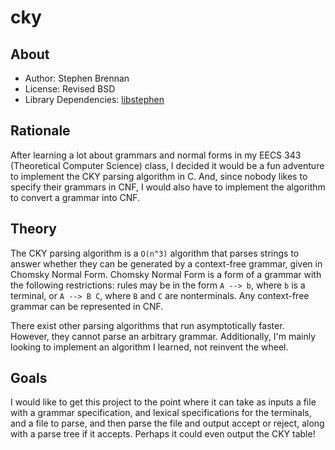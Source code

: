 # cky

## About

- Author: Stephen Brennan
- License: Revised BSD
- Library Dependencies: [libstephen](https://bitbucket.org/brenns10/libstephen)

## Rationale

After learning a lot about grammars and normal forms in my EECS 343 (Theoretical
Computer Science) class, I decided it would be a fun adventure to implement the
CKY parsing algorithm in C.  And, since nobody likes to specify their grammars
in CNF, I would also have to implement the algorithm to convert a grammar into
CNF.

## Theory

The CKY parsing algorithm is a `O(n^3)` algorithm that parses strings to answer
whether they can be generated by a context-free grammar, given in Chomsky Normal
Form.  Chomsky Normal Form is a form of a grammar with the following
restrictions: rules may be in the form `A --> b`, where `b` is a terminal, or `A
--> B C`, where `B` and `C` are nonterminals.  Any context-free grammar can be
represented in CNF.

There exist other parsing algorithms that run asymptotically faster.  However,
they cannot parse an arbitrary grammar.  Additionally, I'm mainly looking to
implement an algorithm I learned, not reinvent the wheel.

## Goals

I would like to get this project to the point where it can take as inputs a file
with a grammar specification, and lexical specifications for the terminals, and
a file to parse, and then parse the file and output accept or reject, along with
a parse tree if it accepts.  Perhaps it could even output the CKY table!
